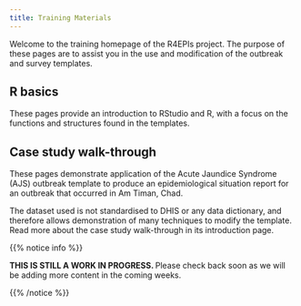 ```yaml
---
title: Training Materials
---
```


Welcome to the training homepage of the R4EPIs project. The purpose of these pages are to assist you in the use
and modification of the outbreak and survey templates. 

## R basics

These pages provide an introduction to RStudio and R, with a focus on the functions and structures found in the templates.


## Case study walk-through

These pages demonstrate application of the Acute Jaundice Syndrome (AJS) outbreak template to
produce an epidemiological situation report for an outbreak that occurred in Am Timan, Chad. 

The dataset used is not standardised to DHIS or any data dictionary, and therefore allows demonstration of many techniques
to modify the template. Read more about the case study walk-through in its introduction page.


{{% notice info %}}

<b> THIS IS STILL A WORK IN PROGRESS. </b> Please check back soon as we will
be adding more content in the coming weeks.

{{% /notice %}}